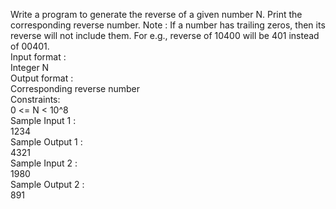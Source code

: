 Write a program to generate the reverse of a given number N. Print the corresponding reverse number.
Note : If a number has trailing zeros, then its reverse will not include them. For e.g., reverse of 10400 will be 401 instead of 00401.
<BR>
Input format :<BR>
Integer N<BR>
Output format :<BR>
Corresponding reverse number<BR>
Constraints:<BR>
0 <= N < 10^8<BR>
Sample Input 1 :<BR>
1234<BR>
Sample Output 1 :<BR>
4321<BR>
Sample Input 2 :<BR>
1980<BR>
Sample Output 2 :<BR>
891<BR>
